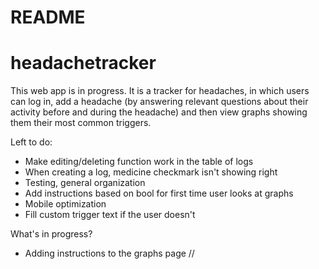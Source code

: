 # README
# headachetracker

This web app is in progress. It is a tracker for headaches, in which users can log in, add a headache (by answering relevant questions about their activity before and during the headache) and then view graphs showing them their most common triggers.

Left to do:
- Make editing/deleting function work in the table of logs
- When creating a log, medicine checkmark isn't showing right
- Testing, general organization
- Add instructions based on bool for first time user looks at graphs
- Mobile optimization
- Fill custom trigger text if the user doesn't

What's in progress?
- Adding instructions to the graphs page //
